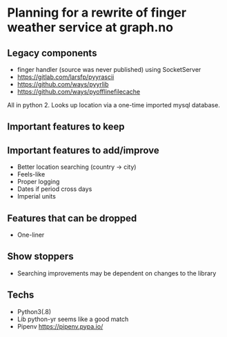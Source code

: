 # Planning for a rewrite of finger weather service at graph.no

## Legacy components

* finger handler (source was never published) using SocketServer
* https://gitlab.com/larsfp/pyyrascii
* https://github.com/ways/pyyrlib
* https://github.com/ways/pyofflinefilecache

All in python 2. Looks up location via a one-time imported mysql database.

## Important features to keep

## Important features to add/improve

* Better location searching (country -> city)
* Feels-like
* Proper logging
* Dates if period cross days
* Imperial units

## Features that can be dropped

* One-liner

## Show stoppers

* Searching improvements may be dependent on changes to the library

## Techs

* Python3(.8)
* Lib python-yr seems like a good match
* Pipenv https://pipenv.pypa.io/

